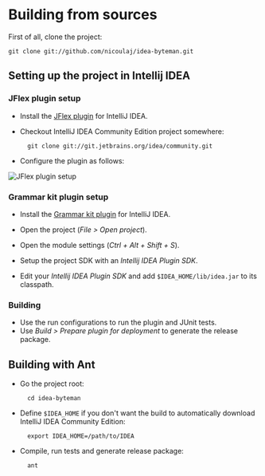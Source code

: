 Building from sources
=====================

First of all, clone the project:

    git clone git://github.com/nicoulaj/idea-byteman.git


Setting up the project in Intellij IDEA
---------------------------------------

### JFlex plugin setup

* Install the [JFlex plugin](http://plugins.intellij.net/plugin/?id=263) for IntelliJ IDEA.
* Checkout IntelliJ IDEA Community Edition project somewhere:

        git clone git://git.jetbrains.org/idea/community.git

* Configure the plugin as follows:

![JFlex plugin setup](http://i.imgur.com/Ai4qe.png)

### Grammar kit plugin setup

* Install the [Grammar kit plugin](http://plugins.intellij.net/plugin?pluginId=6606) for IntelliJ IDEA.

* Open the project (*File > Open project*).
* Open the module settings (*Ctrl + Alt + Shift + S*).
* Setup the project SDK with an *Intellij IDEA Plugin SDK*.
* Edit your *Intellij IDEA Plugin SDK* and add `$IDEA_HOME/lib/idea.jar` to its classpath.

### Building

* Use the run configurations to run the plugin and JUnit tests.
* Use *Build > Prepare plugin for deployment* to generate the release package.


Building with Ant
-----------------

* Go the project root:

        cd idea-byteman

* Define `$IDEA_HOME` if you don't want the build to automatically download IntelliJ IDEA Community Edition:

        export IDEA_HOME=/path/to/IDEA

* Compile, run tests and generate release package:

        ant
